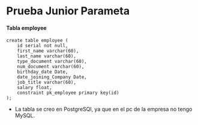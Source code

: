 # Prueba Junior Parameta
#### Tabla employee
```
create table employee (
	id serial not null,
	first_name varchar(60),
	last_name varchar(60),
	type_document varchar(60),
	num_document varchar(60),
	birthday_date Date,
	date_joining_Company Date,
	job_title varchar(60),
	salary float,
	constraint pk_employee primary key(id)
);
```

- La tabla se creo en PostgreSQl, ya que en el pc de la empresa no tengo MySQL.
